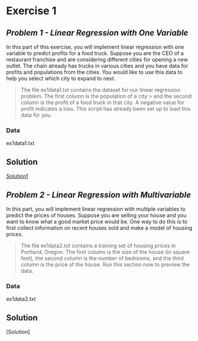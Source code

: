 # Exercise 1
## _Problem 1 - Linear Regression with One Variable_

In this part of this exercise, you will implement linear regression with one variable to predict profits for a food truck. Suppose you are the CEO of a restaurant franchise and are considering different cities for opening a new outlet. The chain already has trucks in various cities and you have data for profits and populations from the cities. You would like to use this data to help you select which city to expand to next.
> The file ex1data1.txt contains the dataset for our linear regression problem. The first column is the population of a city > and the second column is the profit of a food truck in that city. A negative value for profit indicates a loss. This script 
> has already been set up to load this data for you.

### Data
ex1data1.txt

## Solution
 [Solution1]

## _Problem 2 - Linear Regression with Multivariable_

In this part, you will implement linear regression with multiple variables to predict the prices of houses. Suppose you are selling your house and you want to know what a good market price would be. One way to do this is to first collect information on recent houses sold and make a model of housing prices.

> The file ex1data2.txt contains a training set of housing prices in Portland, Oregon. The first column is the size of the 
> house (in square feet), the second column is the number of bedrooms, and the third column is the price of the house. Run 
> this section now to preview the data.

### Data
ex1data2.txt

## Solution
 [Solution]





   [Andrew Ng]: <https://www.coursera.org/instructor/andrewng>
   [Machine Learning]: <https://www.coursera.org/learn/machine-learning/home/info>


  [Solution1]: <https://github.com/toopham/MachineLearningWithPython/blob/main/ex1/linear-regression.ipynb>
  [Solution2]: <https://github.com/toopham/MachineLearningWithPython/blob/main/ex1/linear-regression-multi.ipynb>